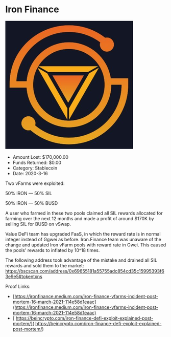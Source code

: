 # Iron Finance
![Iron Finance](/rektimages/Iron-Finance.png)
- Amount Lost: $170,000.00
- Funds Returned: $0.00
- Category: Stablecoin
- Date: 2020-3-16

Two vFarms were exploited:

50% IRON — 50% SIL

50% IRON — 50% BUSD  
  
A user who farmed in these two pools claimed all SIL rewards allocated for farming over the next 12 months and made a profit of around $170K by selling SIL for BUSD on vSwap.  
  
Value DeFi team has upgraded FaaS, in which the reward rate is in normal integer instead of Ggwei as before. Iron.Finance team was unaware of the change and updated Iron vFarm pools with reward rate in Gwei. This caused the pools' rewards to inflated by 10^18 times.  
  
The following address took advantage of the mistake and drained all SIL rewards and sold them to the market:  
https://bscscan.com/address/0x69655181a55755adc854cd35c15995393f63e9e5#tokentxns


Proof Links:
- [https://ironfinance.medium.com/iron-finance-vfarms-incident-post-mortem-16-march-2021-114e58d1eaac](https://ironfinance.medium.com/iron-finance-vfarms-incident-post-mortem-16-march-2021-114e58d1eaac)
- [ https://beincrypto.com/iron-finance-defi-exploit-explained-post-mortem/]( https://beincrypto.com/iron-finance-defi-exploit-explained-post-mortem/)


